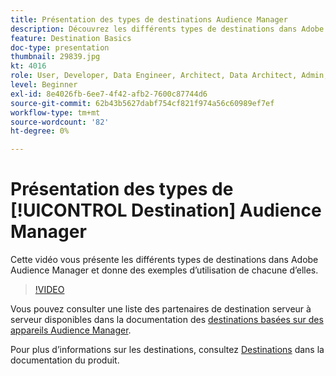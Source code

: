 ```yaml
---
title: Présentation des types de destinations Audience Manager
description: Découvrez les différents types de destinations dans Adobe Audience Manager et donnez des exemples d’utilisation de chacune d’elles.
feature: Destination Basics
doc-type: presentation
thumbnail: 29839.jpg
kt: 4016
role: User, Developer, Data Engineer, Architect, Data Architect, Admin, Leader
level: Beginner
exl-id: 8e4026fb-6ee7-4f42-afb2-7600c87744d6
source-git-commit: 62b43b5627dabf754cf821f974a56c60989ef7ef
workflow-type: tm+mt
source-wordcount: '82'
ht-degree: 0%

---
```


# Présentation des types de [!UICONTROL Destination] Audience Manager

Cette vidéo vous présente les différents types de destinations dans Adobe Audience Manager et donne des exemples d’utilisation de chacune d’elles.

>[!VIDEO](https://video.tv.adobe.com/v/29839/?quality=12)

Vous pouvez consulter une liste des partenaires de destination serveur à serveur disponibles dans la documentation des [destinations basées sur des appareils Audience Manager](https://experienceleague.adobe.com/docs/audience-manager/user-guide/features/destinations/device-based/device-based-destinations-list.html?lang=fr).

Pour plus d’informations sur les destinations, consultez [Destinations](https://experienceleague.adobe.com/docs/audience-manager/user-guide/features/destinations/destinations.html?lang=fr) dans la documentation du produit.
